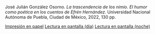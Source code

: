 José Julián González Osorno. *La trascendencia de los nimio. El humor como poética en los cuentos de Efrén Hernández*. Universidad Nacional Autónoma de Puebla, Ciudad de México, 2022, 130 pp.

[Impresión en papel](https://tuxkernel.github.io/julian/julian-impress.pdf)
[Lectura en pantalla (día)](https://tuxkernel.github.io/julian/julian-screen-day.pdf)
[Lectura en pantalla (noche)](https://tuxkernel.github.io/julian/julian-screen-night.pdf)
